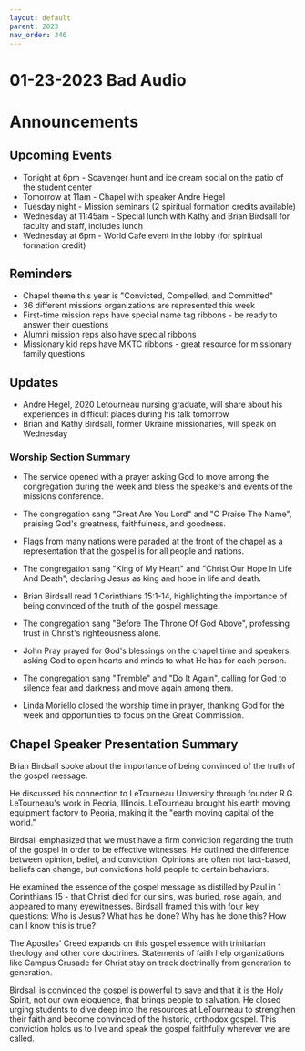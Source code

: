 ```yaml
---
layout: default
parent: 2023
nav_order: 346
---
```


# 01-23-2023 Bad Audio



# Announcements

## Upcoming Events

- Tonight at 6pm - Scavenger hunt and ice cream social on the patio of the student center
- Tomorrow at 11am - Chapel with speaker Andre Hegel 
- Tuesday night - Mission seminars (2 spiritual formation credits available)
- Wednesday at 11:45am - Special lunch with Kathy and Brian Birdsall for faculty and staff, includes lunch
- Wednesday at 6pm - World Cafe event in the lobby (for spiritual formation credit)

## Reminders

- Chapel theme this year is "Convicted, Compelled, and Committed"
- 36 different missions organizations are represented this week 
- First-time mission reps have special name tag ribbons - be ready to answer their questions
- Alumni mission reps also have special ribbons
- Missionary kid reps have MKTC ribbons - great resource for missionary family questions

## Updates

- Andre Hegel, 2020 Letourneau nursing graduate, will share about his experiences in difficult places during his talk tomorrow
- Brian and Kathy Birdsall, former Ukraine missionaries, will speak on Wednesday 


### Worship Section Summary

- The service opened with a prayer asking God to move among the congregation during the week and bless the speakers and events of the missions conference.

- The congregation sang "Great Are You Lord" and "O Praise The Name", praising God's greatness, faithfulness, and goodness. 

- Flags from many nations were paraded at the front of the chapel as a representation that the gospel is for all people and nations. 

- The congregation sang "King of My Heart" and "Christ Our Hope In Life And Death", declaring Jesus as king and hope in life and death.

- Brian Birdsall read 1 Corinthians 15:1-14, highlighting the importance of being convinced of the truth of the gospel message.

- The congregation sang "Before The Throne Of God Above", professing trust in Christ's righteousness alone.

- John Pray prayed for God's blessings on the chapel time and speakers, asking God to open hearts and minds to what He has for each person.

- The congregation sang "Tremble" and "Do It Again", calling for God to silence fear and darkness and move again among them. 

- Linda Moriello closed the worship time in prayer, thanking God for the week and opportunities to focus on the Great Commission.


## Chapel Speaker Presentation Summary

Brian Birdsall spoke about the importance of being convinced of the truth of the gospel message. 

He discussed his connection to LeTourneau University through founder R.G. LeTourneau's work in Peoria, Illinois. LeTourneau brought his earth moving equipment factory to Peoria, making it the "earth moving capital of the world." 

Birdsall emphasized that we must have a firm conviction regarding the truth of the gospel in order to be effective witnesses. He outlined the difference between opinion, belief, and conviction. Opinions are often not fact-based, beliefs can change, but convictions hold people to certain behaviors.

He examined the essence of the gospel message as distilled by Paul in 1 Corinthians 15 - that Christ died for our sins, was buried, rose again, and appeared to many eyewitnesses. Birdsall framed this with four key questions: Who is Jesus? What has he done? Why has he done this? How can I know this is true? 

The Apostles' Creed expands on this gospel essence with trinitarian theology and other core doctrines. Statements of faith help organizations like Campus Crusade for Christ stay on track doctrinally from generation to generation. 

Birdsall is convinced the gospel is powerful to save and that it is the Holy Spirit, not our own eloquence, that brings people to salvation. He closed urging students to dive deep into the resources at LeTourneau to strengthen their faith and become convinced of the historic, orthodox gospel. This conviction holds us to live and speak the gospel faithfully wherever we are called.